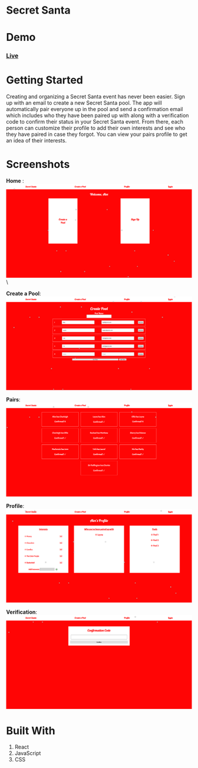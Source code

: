 # Secret Santa
# Demo
### [Live](https://secretsanta.snazzyj.now.sh/)

# Getting Started
Creating and organizing a Secret Santa event has never been easier. Sign up with an email to create a new Secret Santa pool. The app will automatically pair everyone up in the pool and send a confirmation email which includes who they have been paired up with along with a verification code to confirm their status in your Secret Santa event. From there, each person can customize their profile to add their own interests and see who they have paired in case they forgot. You can view your pairs profile to get an idea of their interests.

# Screenshots
**Home** :
![alt text](https://github.com/snazzyj/SecretSanta/blob/master/images/secretsantahome.png "Home Page")\

**Create a Pool**:
![alt text](https://github.com/snazzyj/SecretSanta/blob/master/images/secretsantacreate.png "Create A Pool")

**Pairs**:
![alt text](https://github.com/snazzyj/SecretSanta/blob/master/images/secretsantapairs.png "Pairs")

**Profile**:
![alt text](https://github.com/snazzyj/SecretSanta/blob/master/images/secretsantaprofile.png "Profile")

**Verification**:
![alt text](https://github.com/snazzyj/SecretSanta/blob/master/images/secretsantaverify.png "Verification")

# Built With
1. React
2. JavaScript
3. CSS
